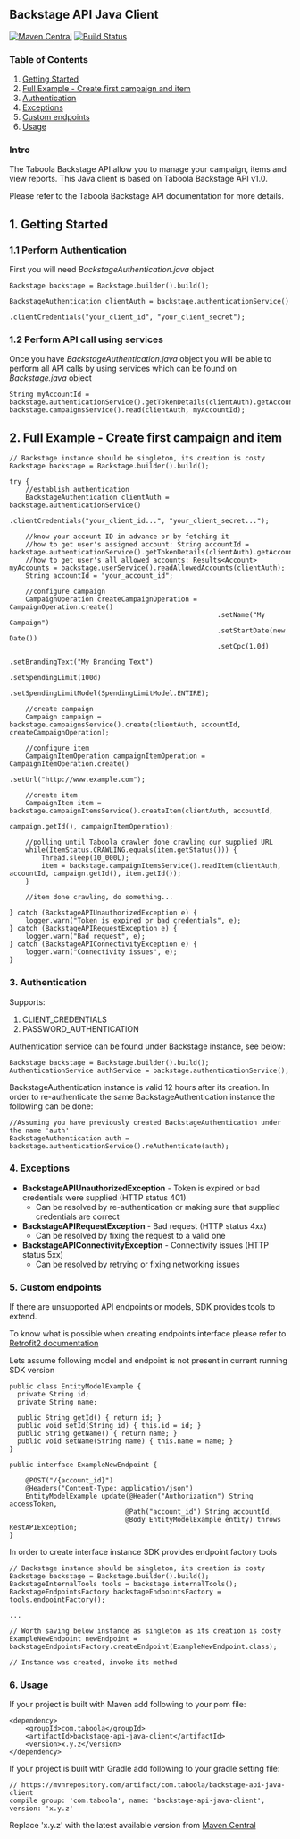 ## Backstage API Java Client

[![Maven Central](https://maven-badges.herokuapp.com/maven-central/com.taboola/backstage-api-java-client/badge.svg?style=plastic)](https://maven-badges.herokuapp.com/maven-central/com.taboola/backstage-api-java-client)
[![Build Status](https://app.travis-ci.com/taboola/backstage-api-java-client.svg?branch=master)](https://app.travis-ci.com/taboola/backstage-api-java-client)

### Table of Contents
1. [Getting Started](#1-getting-started)
2. [Full Example - Create first campaign and item ](#2-full-example---create-first-campaign-and-item)
3. [Authentication](#3-authentication)
4. [Exceptions](#4-exceptions)
5. [Custom endpoints](#5-custom-endpoints)
6. [Usage](#6-usage)

### Intro
The Taboola Backstage API allow you to manage your campaign, items and view reports.
This Java client is based on Taboola Backstage API v1.0.

Please refer to the Taboola Backstage API documentation for more details.

## 1. Getting Started


### 1.1 Perform Authentication
First you will need _BackstageAuthentication.java_ object
```
Backstage backstage = Backstage.builder().build();

BackstageAuthentication clientAuth = backstage.authenticationService()
                                              .clientCredentials("your_client_id", "your_client_secret");
```

### 1.2 Perform API call using services
Once you have _BackstageAuthentication.java_ object you will be able to perform all 
API calls by using services which can be found on _Backstage.java_ object
```
String myAccountId = backstage.authenticationService().getTokenDetails(clientAuth).getAccountId();
backstage.campaignsService().read(clientAuth, myAccountId);
```


## 2. Full Example - Create first campaign and item
```
// Backstage instance should be singleton, its creation is costy 
Backstage backstage = Backstage.builder().build();

try {
    //establish authentication
    BackstageAuthentication clientAuth = backstage.authenticationService()
                                                  .clientCredentials("your_client_id...", "your_client_secret...");

    //know your account ID in advance or by fetching it
    //how to get user's assigned account: String accountId = backstage.authenticationService().getTokenDetails(clientAuth).getAccountId();
    //how to get user's all allowed accounts: Results<Account> myAccounts = backstage.userService().readAllowedAccounts(clientAuth);
    String accountId = "your_account_id";

    //configure campaign
    CampaignOperation createCampaignOperation = CampaignOperation.create()
                                                    .setName("My Campaign")
                                                    .setStartDate(new Date())
                                                    .setCpc(1.0d)
                                                    .setBrandingText("My Branding Text")
                                                    .setSpendingLimit(100d)
                                                    .setSpendingLimitModel(SpendingLimitModel.ENTIRE);

    //create campaign
    Campaign campaign = backstage.campaignsService().create(clientAuth, accountId, createCampaignOperation);

    //configure item
    CampaignItemOperation campaignItemOperation = CampaignItemOperation.create()
                                                    .setUrl("http://www.example.com");

    //create item
    CampaignItem item = backstage.campaignItemsService().createItem(clientAuth, accountId,
                                                                    campaign.getId(), campaignItemOperation);

    //polling until Taboola crawler done crawling our supplied URL
    while(ItemStatus.CRAWLING.equals(item.getStatus())) {
        Thread.sleep(10_000L);
        item = backstage.campaignItemsService().readItem(clientAuth, accountId, campaign.getId(), item.getId());
    }

    //item done crawling, do something...

} catch (BackstageAPIUnauthorizedException e) {
    logger.warn("Token is expired or bad credentials", e);
} catch (BackstageAPIRequestException e) {
    logger.warn("Bad request", e);
} catch (BackstageAPIConnectivityException e) {
    logger.warn("Connectivity issues", e);
}
```

### 3. Authentication

Supports:
1. CLIENT_CREDENTIALS
2. PASSWORD_AUTHENTICATION

Authentication service can be found under Backstage instance, see below:
```
Backstage backstage = Backstage.builder().build();
AuthenticationService authService = backstage.authenticationService();
```

BackstageAuthentication instance is valid 12 hours after its creation. 
In order to re-authenticate the same BackstageAuthentication instance the following can be done:

```
//Assuming you have previously created BackstageAuthentication under the name 'auth'
BackstageAuthentication auth = backstage.authenticationService().reAuthenticate(auth);
``` 

### 4. Exceptions

- **BackstageAPIUnauthorizedException** - Token is expired or bad credentials were supplied (HTTP status 401)
  - Can be resolved by re-authentication or making sure that supplied credentials are correct
- **BackstageAPIRequestException** - Bad request (HTTP status 4xx)
  - Can be resolved by fixing the request to a valid one
- **BackstageAPIConnectivityException** - Connectivity issues (HTTP status 5xx)
  - Can be resolved by retrying or fixing networking issues

### 5. Custom endpoints

If there are unsupported API endpoints or models, SDK provides tools to extend.

To know what is possible when creating endpoints interface please refer to [Retrofit2 documentation](https://square.github.io/retrofit/)

Lets assume following model and endpoint is not present in current running SDK version
```
public class EntityModelExample {
  private String id;
  private String name;

  public String getId() { return id; }
  public void setId(String id) { this.id = id; }
  public String getName() { return name; }
  public void setName(String name) { this.name = name; }
}

public interface ExampleNewEndpoint {

    @POST("/{account_id}")
    @Headers("Content-Type: application/json")
    EntityModelExample update(@Header("Authorization") String accessToken,
                             @Path("account_id") String accountId,
                             @Body EntityModelExample entity) throws RestAPIException;
}
```

In order to create interface instance SDK provides endpoint factory tools 

```
// Backstage instance should be singleton, its creation is costy
Backstage backstage = Backstage.builder().build();
BackstageInternalTools tools = backstage.internalTools();
BackstageEndpointsFactory backstageEndpointsFactory = tools.endpointFactory();

...

// Worth saving below instance as singleton as its creation is costy
ExampleNewEndpoint newEndpoint = backstageEndpointsFactory.createEndpoint(ExampleNewEndpoint.class);

// Instance was created, invoke its method
```

### 6. Usage

If your project is built with Maven add following to your pom file:

```
<dependency>
    <groupId>com.taboola</groupId>
    <artifactId>backstage-api-java-client</artifactId>
    <version>x.y.z</version>
</dependency>
```

If your project is built with Gradle add following to your gradle setting file:

```
// https://mvnrepository.com/artifact/com.taboola/backstage-api-java-client
compile group: 'com.taboola', name: 'backstage-api-java-client', version: 'x.y.z'
```

Replace 'x.y.z' with the latest available version from [Maven Central](https://mvnrepository.com/artifact/com.taboola/backstage-api-java-client)
